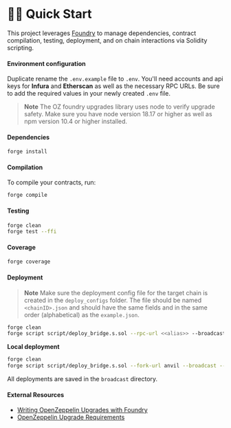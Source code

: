 # 🏄‍♂️ Quick Start

This project leverages [Foundry](https://github.com/foundry-rs/foundry) to manage dependencies, contract compilation, testing, deployment, and on chain interactions via Solidity scripting.

#### Environment configuration

Duplicate rename the `.env.example` file to `.env`. You'll need accounts and api keys for **Infura** and **Etherscan** as well as the necessary RPC URLs. Be sure to add the required values in your newly created `.env` file.

> **Note**
> The OZ foundry upgrades library uses node to verify upgrade safety. Make sure you have node version 18.17 or higher as well as npm version 10.4 or higher installed.

#### Dependencies

```bash
forge install
```

#### Compilation

To compile your contracts, run:

```bash
forge compile
```

#### Testing

```bash
forge clean
forge test --ffi
```

#### Coverage

```bash
forge coverage
```

#### Deployment

> **Note**
> Make sure the deployment config file for the target chain is created in the `deploy_configs` folder.
> The file should be named `<chainID>.json` and should have the same fields and in the same order (alphabetical) as the `example.json`.

```bash
forge clean
forge script script/deploy_bridge.s.sol --rpc-url <<alias>> --broadcast --verify --ffi
```

**Local deployment**

```bash
forge clean
forge script script/deploy_bridge.s.sol --fork-url anvil --broadcast --ffi
```

All deployments are saved in the `broadcast` directory.

#### External Resources

- [Writing OpenZeppelin Upgrades with Foundry](https://github.com/OpenZeppelin/openzeppelin-foundry-upgrades?tab=readme-ov-file)
- [OpenZeppelin Upgrade Requirements](https://docs.openzeppelin.com/upgrades-plugins/1.x/api-core#define-reference-contracts)
